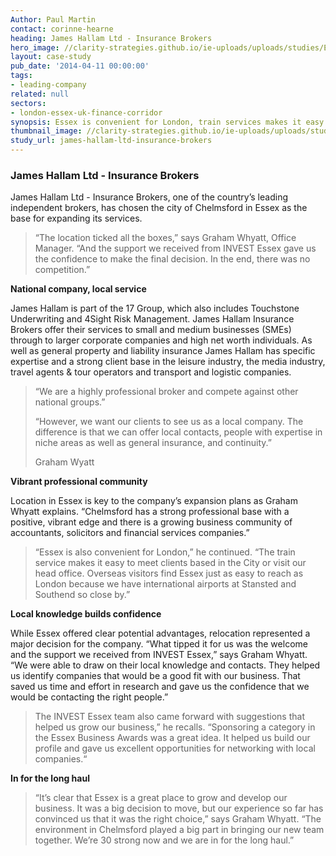 ```yaml
---
Author: Paul Martin
contact: corinne-hearne
heading: James Hallam Ltd - Insurance Brokers
hero_image: //clarity-strategies.github.io/ie-uploads/uploads/studies/ECC5_940x327.jpg
layout: case-study
pub_date: '2014-04-11 00:00:00'
tags:
- leading-company
related: null
sectors:
- london-essex-uk-finance-corridor
synopsis: Essex is convenient for London, train services makes it easy to meet clients
thumbnail_image: //clarity-strategies.github.io/ie-uploads/uploads/studies/JamesHallam_555x440.jpg
study_url: james-hallam-ltd-insurance-brokers
---
```


<h3>James Hallam Ltd - Insurance Brokers</h3><p>James Hallam Ltd - Insurance Brokers, one of the country’s leading independent brokers, has chosen the city of Chelmsford in Essex as the base for expanding its services.</p><blockquote><p>“The location ticked all the boxes,” says Graham Whyatt, Office Manager. “And the support we received from INVEST Essex gave us the confidence to make the final decision. In the end, there was no competition.”</p></blockquote><p><strong>National company, local service </strong></p><p>James Hallam is part of the 17 Group, which also includes Touchstone Underwriting and 4Sight Risk Management. James Hallam Insurance Brokers offer their services to small and medium businesses (SMEs) through to larger corporate companies and high net worth individuals. As well as general property and liability insurance James Hallam has specific expertise and a strong client base in the leisure industry, the media industry, travel agents &amp; tour operators and transport and logistic companies.</p><blockquote><p>“We are a highly professional broker and compete against other national groups.”</p><p>“However, we want our clients to see us as a local company. The difference is that we can offer local contacts, people with expertise in niche areas as well as general insurance, and continuity.”</p><p>Graham Wyatt </p></blockquote><p><strong>Vibrant professional community</strong></p><p>Location in Essex is key to the company’s expansion plans as Graham Whyatt explains. “Chelmsford has a strong professional base with a positive, vibrant edge and there is a growing business community of accountants, solicitors and financial services companies.”</p><blockquote><p>“Essex is also convenient for London,” he continued. “The train service makes it easy to meet clients based in the City or visit our head office. Overseas visitors find Essex just as easy to reach as London because we have international airports at Stansted and Southend so close by.” </p></blockquote><p><strong>Local knowledge builds confidence</strong></p><p>While Essex offered clear potential advantages, relocation represented a major decision for the company. “What tipped it for us was the welcome and the support we received from INVEST Essex,” says Graham Whyatt. “We were able to draw on their local knowledge and contacts. They helped us identify companies that would be a good fit with our business. That saved us time and effort in research and gave us the confidence that we would be contacting the right people.”</p><blockquote><p>The INVEST Essex team also came forward with suggestions that helped us grow our business,” he recalls. “Sponsoring a category in the Essex Business Awards was a great idea. It helped us build our profile and gave us excellent opportunities for networking with local companies.“</p></blockquote><p><strong>In for the long haul</strong></p><blockquote><p>“It’s clear that Essex is a great place to grow and develop our business. It was a big decision to move, but our experience so far has convinced us that it was the right choice,” says Graham Whyatt. “The environment in Chelmsford played a big part in bringing our new team together. We’re 30 strong now and we are in for the long haul.” </p></blockquote>